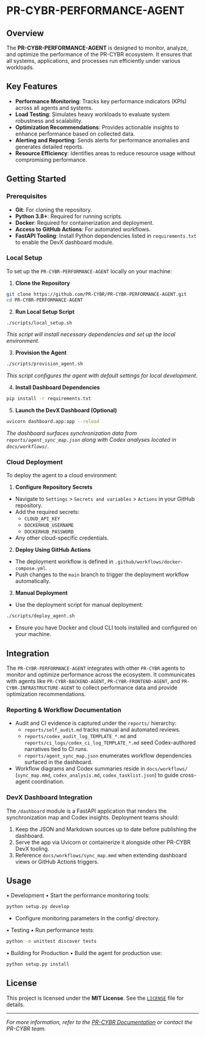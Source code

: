 <!--
Updaates that need to be made:
1. 
-->

# PR-CYBR-PERFORMANCE-AGENT

## Overview

The **PR-CYBR-PERFORMANCE-AGENT** is designed to monitor, analyze, and optimize the performance of the PR-CYBR ecosystem. It ensures that all systems, applications, and processes run efficiently under various workloads.

## Key Features

- **Performance Monitoring**: Tracks key performance indicators (KPIs) across all agents and systems.
- **Load Testing**: Simulates heavy workloads to evaluate system robustness and scalability.
- **Optimization Recommendations**: Provides actionable insights to enhance performance based on collected data.
- **Alerting and Reporting**: Sends alerts for performance anomalies and generates detailed reports.
- **Resource Efficiency**: Identifies areas to reduce resource usage without compromising performance.

## Getting Started

### Prerequisites

- **Git**: For cloning the repository.
- **Python 3.8+**: Required for running scripts.
- **Docker**: Required for containerization and deployment.
- **Access to GitHub Actions**: For automated workflows.
- **FastAPI Tooling**: Install Python dependencies listed in `requirements.txt` to enable the DevX dashboard module.

### Local Setup

To set up the `PR-CYBR-PERFORMANCE-AGENT` locally on your machine:

1. **Clone the Repository**

```bash
git clone https://github.com/PR-CYBR/PR-CYBR-PERFORMANCE-AGENT.git
cd PR-CYBR-PERFORMANCE-AGENT
```

2. **Run Local Setup Script**

```bash
./scripts/local_setup.sh
```
_This script will install necessary dependencies and set up the local environment._

3. **Provision the Agent**

```bash
./scripts/provision_agent.sh
```
_This script configures the agent with default settings for local development._

4. **Install Dashboard Dependencies**

```bash
pip install -r requirements.txt
```

5. **Launch the DevX Dashboard (Optional)**

```bash
uvicorn dashboard.app:app --reload
```

_The dashboard surfaces synchronization data from `reports/agent_sync_map.json` along with Codex analyses located in `docs/workflows/`._

### Cloud Deployment

To deploy the agent to a cloud environment:

1. **Configure Repository Secrets**

- Navigate to `Settings` > `Secrets and variables` > `Actions` in your GitHub repository.
- Add the required secrets:
   - `CLOUD_API_KEY`
   - `DOCKERHUB_USERNAME`
   - `DOCKERHUB_PASSWORD`
- Any other cloud-specific credentials.

2. **Deploy Using GitHub Actions**

- The deployment workflow is defined in `.github/workflows/docker-compose.yml`.
- Push changes to the `main` branch to trigger the deployment workflow automatically.

3. **Manual Deployment**

- Use the deployment script for manual deployment:

```bash
./scripts/deploy_agent.sh
```

- Ensure you have Docker and cloud CLI tools installed and configured on your machine.

## Integration

The `PR-CYBR-PERFORMANCE-AGENT` integrates with other `PR-CYBR` agents to monitor and optimize performance across the ecosystem. It communicates with agents like `PR-CYBR-BACKEND-AGENT`, `PR-CYBR-FRONTEND-AGENT`, and `PR-CYBR-INFRASTRUCTURE-AGENT` to collect performance data and provide optimization recommendations.

### Reporting & Workflow Documentation

- Audit and CI evidence is captured under the `reports/` hierarchy:
  - `reports/self_audit.md` tracks manual and automated reviews.
  - `reports/codex_audit_log_TEMPLATE_*.md` and `reports/ci_logs/codex_ci_log_TEMPLATE_*.md` seed Codex-authored narratives tied to CI runs.
  - `reports/agent_sync_map.json` enumerates workflow dependencies surfaced in the dashboard.
- Workflow diagrams and Codex summaries reside in `docs/workflows/` (`sync_map.mmd`, `codex_analysis.md`, `codex_tasklist.json`) to guide cross-agent coordination.

### DevX Dashboard Integration

The `/dashboard` module is a FastAPI application that renders the synchronization map and Codex insights. Deployment teams should:

1. Keep the JSON and Markdown sources up to date before publishing the dashboard.
2. Serve the app via Uvicorn or containerize it alongside other PR-CYBR DevX tooling.
3. Reference `docs/workflows/sync_map.mmd` when extending dashboard views or GitHub Actions triggers.

## Usage

•	Development
•	Start the performance monitoring tools:

```bash
python setup.py develop
```

- Configure monitoring parameters in the config/ directory.

•	Testing
•	Run performance tests:

```bash
python -m unittest discover tests
```

•	Building for Production
•	Build the agent for production use:

```bash
python setup.py install
```

## License

This project is licensed under the **MIT License**. See the [`LICENSE`](LICENSE) file for details.

---

_For more information, refer to the [PR-CYBR Documentation](https://github.com/PR-CYBR/PR-CYBR-PERFORMANCE-AGENTWiki) or contact the PR-CYBR team._
